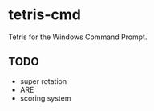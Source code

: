 # tetris-cmd
Tetris for the Windows Command Prompt.

## TODO
  * super rotation
  * ARE
  * scoring system
